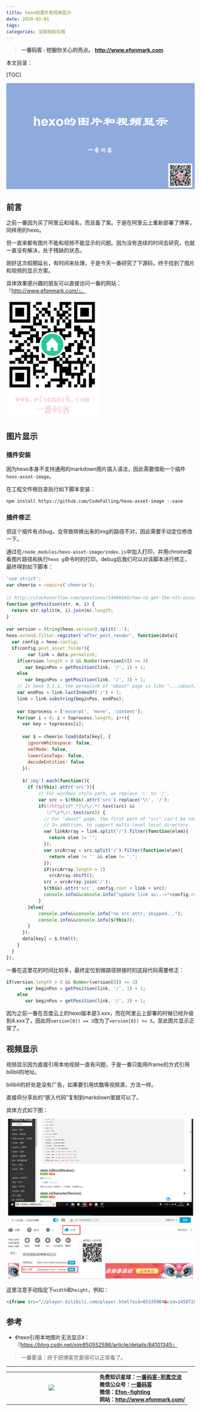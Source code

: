 ```yaml
---
title: hexo的图片和视频显示
date: 2020-02-01
tags: 
categories: 互联网前后端
---
```


> **一番码客 : 挖掘你关心的亮点。**
> **http://www.efonmark.com**

本文目录：

[TOC]

![image-20200201225035376](2020-02-01-hexo的图片和视频显示/image-20200201225035376.png)

<!--more-->

## 前言

之前一番因为买了阿里云和域名，而且备了案。于是在阿里云上重新部署了博客，同样用的hexo。

但一直来都有图片不能和视频不能显示的问题。因为没有连续的时间去研究，也就一直没有解决，处于残缺的状态。

刚好这次假期延长，有时间来处理，于是今天一番研究了下源码，终于找到了图片和视频的显示方案。

具体效果感兴趣的朋友可以直接访问一番的网站：『http://www.efonmark.com/』。

![image-20200201232125346](2020-02-01-hexo的图片和视频显示/image-20200201232125346.png)

## 图片显示

### 插件安装

因为hexo本身不支持通用的markdown图片插入语法，因此需要借助一个插件`hexo-asset-image`。

在工程文件根目录执行如下脚本安装：

```shell
npm install https://github.com/CodeFalling/hexo-asset-image --save
```

### 插件修正

但这个插件有点bug，会导致转换出来的img的路径不对，因此需要手动定位修改一下。

通过在`/node_modules/hexo-asset-image/index.js`中加入打印，并用chrome查看图片路径和执行`hexo g`命令时的打印。debug后我们可以对该脚本进行修正，最终得到如下脚本：

```js
'use strict';
var cheerio = require('cheerio');

// http://stackoverflow.com/questions/14480345/how-to-get-the-nth-occurrence-in-a-string
function getPosition(str, m, i) {
  return str.split(m, i).join(m).length;
}

var version = String(hexo.version).split('.');
hexo.extend.filter.register('after_post_render', function(data){
  var config = hexo.config;
  if(config.post_asset_folder){
    	var link = data.permalink;
	if(version.length > 0 && Number(version[0]) >= 3)
	   var beginPos = getPosition(link, '/', 1) + 1;
	else
	   var beginPos = getPosition(link, '/', 3) + 1;
	// In hexo 3.1.1, the permalink of "about" page is like ".../about/index.html".
	var endPos = link.lastIndexOf('/') + 1;
    link = link.substring(beginPos, endPos);

    var toprocess = ['excerpt', 'more', 'content'];
    for(var i = 0; i < toprocess.length; i++){
      var key = toprocess[i];
 
      var $ = cheerio.load(data[key], {
        ignoreWhitespace: false,
        xmlMode: false,
        lowerCaseTags: false,
        decodeEntities: false
      });

      $('img').each(function(){
		if ($(this).attr('src')){
			// For windows style path, we replace '\' to '/'.
			var src = $(this).attr('src').replace('\\', '/');
			if(!/http[s]*.*|\/\/.*/.test(src) &&
			   !/^\s*\//.test(src)) {
			  // For "about" page, the first part of "src" can't be removed.
			  // In addition, to support multi-level local directory.
			  var linkArray = link.split('/').filter(function(elem){
				return elem != '';
			  });
			  var srcArray = src.split('/').filter(function(elem){
				return elem != '' && elem != '.';
			  });
			  if(srcArray.length > 1)
				srcArray.shift();
			  src = srcArray.join('/');
			  $(this).attr('src', config.root + link + src);
			  console.info&&console.info("update link as:-->"+config.root + link + src);
			}
		}else{
			console.info&&console.info("no src attr, skipped...");
			console.info&&console.info($(this));
		}
      });
      data[key] = $.html();
    }
  }
});
```

一番在这里花的时间比较多，最终定位到做路径拼接时的这段代码需要修正：

```js
if(version.length > 0 && Number(version[0]) >= 3)
	   var beginPos = getPosition(link, '/', 1) + 1;
	else
	   var beginPos = getPosition(link, '/', 3) + 1;
```

因为之前一番在百度云上的hexo版本是3.xxx，而在阿里云上部署的时候已经升级到4.xxx了，因此将`version[0]) == 3`改为了`version[0]) >= 3`。至此图片显示正常了。

## 视频显示

视频显示因为直接引用本地视频一直有问题，于是一番只能用iframe的方式引用bilibli的地址。

bilibili的好处是没有广告，如果要引用优酷等视频源，方法一样。

直接将分享处的“嵌入代码”复制到markdown里就可以了。

具体方式如下图：

![image-20200201224756529](2020-02-01-hexo的图片和视频显示/image-20200201224756529.png)

这里注意手动指定下`width`和`height`，例如：

```html
<iframe src="//player.bilibili.com/player.html?aid=85335904&cid=145872634&page=1" scrolling="no" border="0" frameborder="no" framespacing="0" allowfullscreen="true" width=100% height=480> </iframe>
```

## 参考

* 《hexo引用本地图片无法显示》：『https://blog.csdn.net/xjm850552586/article/details/84101345』

> 一番雾语：终于把博客完善得可以正常看了。

-------
<table>
<tr>
<td ><center><img src="http://efonfighting.imwork.net/efonmark-blog/readme/guanzhu_1.jpg" width=40%></center></td>
<td width="50%" align=left><b>
    免费知识星球：<a href="http://efonfighting.imwork.net/efonmark-blog/%E7%AE%80%E4%BB%8B/zhishixingqiu1.png">一番码客-积累交流</a><br>
    微信公众号：<a href="http://efonfighting.imwork.net/efonmark-blog/%E7%AE%80%E4%BB%8B/guanzhu_1.jpg">一番码客</a><br>
    微信：<a href="http://efonfighting.imwork.net/efonmark-blog/%E7%AE%80%E4%BB%8B/weixin.jpg">Efon-fighting</a><br>
    网站：<a href="http://www.efonmark.com/">http://www.efonmark.com/</a><br></b></td>
</tr>
</table>